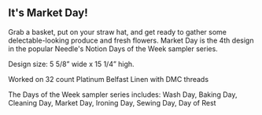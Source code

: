 ## It's Market Day!

Grab a basket, put on your straw hat, and get ready to gather some delectable-looking produce and fresh flowers. Market Day is the 4th design in the popular Needle's Notion Days of the Week sampler series.

Design size: 5 5/8” wide x 15 1/4” high.

Worked on 32 count Platinum Belfast Linen with DMC threads

The Days of the Week sampler series includes:
Wash Day, Baking Day, Cleaning Day, Market Day, Ironing Day, Sewing Day, Day of Rest
